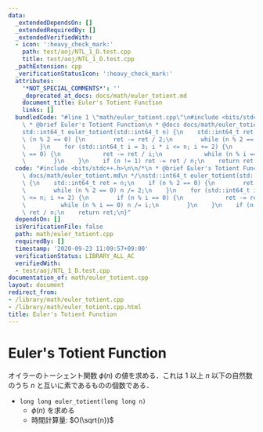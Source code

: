 ```yaml
---
data:
  _extendedDependsOn: []
  _extendedRequiredBy: []
  _extendedVerifiedWith:
  - icon: ':heavy_check_mark:'
    path: test/aoj/NTL_1_D.test.cpp
    title: test/aoj/NTL_1_D.test.cpp
  _pathExtension: cpp
  _verificationStatusIcon: ':heavy_check_mark:'
  attributes:
    '*NOT_SPECIAL_COMMENTS*': ''
    _deprecated_at_docs: docs/math/euler_totient.md
    document_title: Euler's Totient Function
    links: []
  bundledCode: "#line 1 \"math/euler_totient.cpp\"\n#include <bits/stdc++.h>\n\n/*\n\
    \ * @brief Euler's Totient Function\n * @docs docs/math/euler_totient.md\n */\n\
    std::int64_t euler_totient(std::int64_t n) {\n    std::int64_t ret = n;\n    if\
    \ (n % 2 == 0) {\n        ret -= ret / 2;\n        while (n % 2 == 0) n /= 2;\n\
    \    }\n    for (std::int64_t i = 3; i * i <= n; i += 2) {\n        if (n % i\
    \ == 0) {\n            ret -= ret / i;\n            while (n % i == 0) n /= i;\n\
    \        }\n    }\n    if (n != 1) ret -= ret / n;\n    return ret;\n}\n"
  code: "#include <bits/stdc++.h>\n\n/*\n * @brief Euler's Totient Function\n * @docs\
    \ docs/math/euler_totient.md\n */\nstd::int64_t euler_totient(std::int64_t n)\
    \ {\n    std::int64_t ret = n;\n    if (n % 2 == 0) {\n        ret -= ret / 2;\n\
    \        while (n % 2 == 0) n /= 2;\n    }\n    for (std::int64_t i = 3; i * i\
    \ <= n; i += 2) {\n        if (n % i == 0) {\n            ret -= ret / i;\n  \
    \          while (n % i == 0) n /= i;\n        }\n    }\n    if (n != 1) ret -=\
    \ ret / n;\n    return ret;\n}"
  dependsOn: []
  isVerificationFile: false
  path: math/euler_totient.cpp
  requiredBy: []
  timestamp: '2020-09-23 11:09:57+09:00'
  verificationStatus: LIBRARY_ALL_AC
  verifiedWith:
  - test/aoj/NTL_1_D.test.cpp
documentation_of: math/euler_totient.cpp
layout: document
redirect_from:
- /library/math/euler_totient.cpp
- /library/math/euler_totient.cpp.html
title: Euler's Totient Function
---
```

# Euler's Totient Function

オイラーのトーシェント関数 $\phi(n)$ の値を求める．これは $1$ 以上 $n$ 以下の自然数のうち $n$ と互いに素であるものの個数である．

- `long long euler_totient(long long n)`
    - $\phi(n)$ を求める
    - 時間計算量: $O(\sqrt{n})$